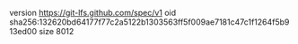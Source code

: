 version https://git-lfs.github.com/spec/v1
oid sha256:132620bd64177f77c2a5122b1303563ff5f009ae7181c47c1f1264f5b913ed00
size 8012
